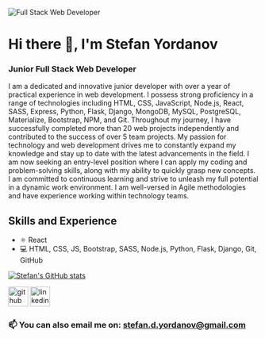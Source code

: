 ![Full Stack Web Developer](https://drive.google.com/file/d/1XoEuO-xk9QcI3VgchezHZWlWNYolTYVS/view?usp=sharing)

# Hi there 👋, I'm Stefan Yordanov
### Junior Full Stack Web Developer


I am a dedicated and innovative junior developer with over a year of practical experience in web development. I possess strong proficiency in a range of technologies including HTML, CSS, JavaScript, Node.js, React, SASS, Express, Python, Flask, Django, MongoDB, MySQL, PostgreSQL, Materialize, Bootstrap, NPM, and Git.
Throughout my journey, I have successfully completed more than 20 web projects independently and contributed to the success of over 5 team projects. My passion for technology and web development drives me to constantly expand my knowledge and stay up to date with the latest advancements in the field.
I am now seeking an entry-level position where I can apply my coding and problem-solving skills, along with my ability to quickly grasp new concepts. I am committed to continuous learning and strive to unleash my full potential in a dynamic work environment.
I am well-versed in Agile methodologies and have experience working within technology teams.


## Skills and Experience
* ⚛ React
* 💻 HTML, CSS, JS, Bootstrap, SASS, Node.js, Python, Flask, Django, Git, GitHub



[![Stefan's GitHub stats](https://github-readme-stats.vercel.app/api?username=steff880)](https://github.com/anuraghazra/github-readme-stats)

[<img src='https://cdn.jsdelivr.net/npm/simple-icons@3.0.1/icons/github.svg' alt='github' height='40'>](https://github.com/steff880)  [<img src='https://cdn.jsdelivr.net/npm/simple-icons@3.0.1/icons/linkedin.svg' alt='linkedin' height='40'>](https://www.linkedin.com/in/https://www.linkedin.com/in/steff-yordanov-web-dev//)  

### 📫 You can also email me on: stefan.d.yordanov@gmail.com

<!-- ## Examples of Work

<img src="https://github.com/steff880/MS4-theDOM/raw/main/docs/images/responsive1.png" width="250px"/>
 -->
<!--
**steff880/steff880** is a ✨ _special_ ✨ repository because its `README.md` (this file) appears on your GitHub profile.

Here are some ideas to get you started:

- 🔭 I’m currently working on ...
- 🌱 I’m currently learning ...
- 👯 I’m looking to collaborate on ...
- 🤔 I’m looking for help with ...
- 💬 Ask me about ...
- 📫 How to reach me: ...
- 😄 Pronouns: ...
- ⚡ Fun fact: ...
-->
